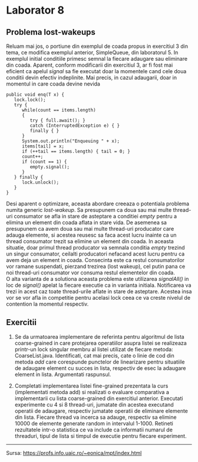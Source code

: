 # Laborator 8
## Problema lost-wakeups

Reluam mai jos, o portiune din exemplul de coada propus in exercitiul 3 din tema, ce modifica exemplul anterior, SimpleQueue, din laboratorul 5. In exemplul initial conditiile primesc semnal la fiecare adaugare sau eliminare din coada. Aparent, conform modificarii din exercitiul 3, ar fi fost mai eficient ca apelul *signal* sa fie executat doar la momentele cand cele doua conditii devin efectiv indeplinite. Mai precis, in cazul adaugarii, doar in momentul in care coada devine nevida

```
public void enq(T x) {
   lock.lock();
   try {
      while(count == items.length) 
      {
         try { full.await(); }
         catch (InterruptedException e) { } 
         finally { } 
      } 
      System.out.println("Enqueuing " + x);
      items[tail] = x;
      if (++tail == items.length) { tail = 0; } 
      count++;
      if (count == 1) { 
         empty.signal(); 
      }
   } finally {
      lock.unlock();
   }
}
```

Desi aparent o optimizare, aceasta abordare creeaza o potentiala problema numita generic *lost-wakeup*. Sa presupunem ca doua sau mai multe thread-uri consumator se afla in stare de asteptare a conditiei *empty* pentru a elimina un element din coada aflata in stare vida. De asemenea sa presupunem ca avem doua sau mai multe thread-uri producator care adauga elemente, si acestea reusesc sa faca acest lucru inainte ca un thread consumator trezit sa elimine un element din coada. In aceasta situatie, doar primul thread producator va semnala conditia *empty* trezind un singur consumator, ceilalti producatori nefacand acest lucru pentru ca avem deja un element in coada. Consecinta este ca restul consumatorilor vor ramane suspendati, pierzand trezirea (lost wakeup), cel putin pana ce noi thread-uri consumator vor consuma restul elementelor din coada.\
O alta varianta de a solutiona aceasta problema este utilizarea *signalAll()* in loc de *signal()* apelat la fiecare executie ca in varianta initiala. Notificarea va trezi in acest caz toate thread-urile aflate in stare de asteptare. Acestea insa vor se vor afla in competitie pentru acelasi lock ceea ce va creste nivelul de contention la momentul respectiv.

## Exercitii

1. Se da urmatoarea implementare de referinta pentru algoritmul de lista coarse-grained in care protejarea operatiilor asupra listei se realizeaza printr-un lock singular membru al listei utilizat de fiecare metoda: CoarseList.java. Identificati, cat mai precis, cate o linie de cod din metoda *add* care corespunde punctelor de linearizare pentru situatiile de adaugare element cu succes in lista, respectiv de esec la adaugare element in lista. Argumentati raspunsul.


2. Completati implementarea listei fine-grained prezentata la curs (implementati metoda add) si realizati o evaluare comparativa a implementarii cu lista coarse-grained din exercitiul anterior. Executati experimente cu 4 si 8 thread-uri, jumatate din acestea executand operatii de adaugare, respectiv jumatate operatii de eliminare elemente din lista. Fiecare thread va incerca sa adauge, respectiv sa elimine 10000 de elemente generate random in intervalul 1-1000. Retineti rezultatele intr-o statistica ce va include ca informatii numarul de threaduri, tipul de lista si timpul de executie pentru fiecare experiment.

---
Sursa: https://profs.info.uaic.ro/~eonica/mpt/index.html

